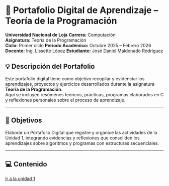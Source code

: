 # 📘 Portafolio Digital de Aprendizaje – Teoría de la Programación
**Universidad Nacional de Loja**
**Carrera:** Computación  
**Asignatura:** Teoría de la Programación  
**Ciclo:** Primer ciclo
**Período Académico:** Octubre 2025 – Febrero 2026  
**Docente:** Ing. Lissette López 
**Estudiante:** José Daniel Maldonado Rodriguez 



## 💡 **Descripción del Portafolio**

Este portafolio digital tiene como objetivo recopilar y evidenciar los aprendizajes, proyectos y ejercicios desarrollados durante la asignatura **Teoría de la Programación**.  
Aquí se incluyen resúmenes teóricos, prácticas, programas elaborados en C y reflexiones personales sobre el proceso de aprendizaje.

---

## 🧠 **Objetivos**
Elaborar un Portafolio Digital que registre y organice las actividades de la Unidad 1, integrando evidencias y reflexiones que consoliden los aprendizajes sobre algoritmos y programas con estructuras secuenciales. 

---

## 💻 **Contenido**
[Ir a la unidad 1](/Unidad1/anexos.md)
